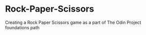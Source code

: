 # Rock-Paper-Scissors
Creating a Rock Paper Scissors game as  a part of The Odin Project foundations path
